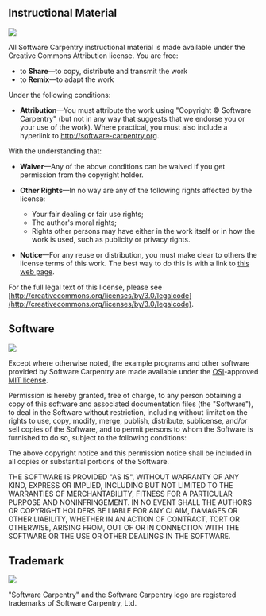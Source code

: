 Instructional Material
----------------------

![]({{root_path}}/img/creative-commons-attribution-license.png)

All Software Carpentry instructional material is made available under
the Creative Commons Attribution license. You are free:

-   to **Share**—to copy, distribute and transmit the work
-   to **Remix**—to adapt the work

Under the following conditions:

-   **Attribution**—You must attribute the work using "Copyright ©
    Software Carpentry" (but not in any way that suggests that we
    endorse you or your use of the work). Where practical, you must also
    include a hyperlink to http://software-carpentry.org.

With the understanding that:

-   **Waiver**—Any of the above conditions can be waived if you get
    permission from the copyright holder.
-   **Other Rights**—In no way are any of the following rights affected
    by the license:
    -   Your fair dealing or fair use rights;
    -   The author's moral rights;
    -   Rights other persons may have either in the work itself or in
        how the work is used, such as publicity or privacy rights.

-   **Notice**—For any reuse or distribution, you must make clear to
    others the license terms of this work. The best way to do this is
    with a link to [this web
    page](http://creativecommons.org/licenses/by/3.0/).

For the full legal text of this license, please see
[http://creativecommons.org/licenses/by/3.0/legalcode](http://creativecommons.org/licenses/by/3.0/legalcode).

Software
--------

![]({{root_path}}/img/osi-approved-license.png)

Except where otherwise noted, the example programs and other software
provided by Software Carpentry are made available under the
[OSI](http://opensource.org)-approved [MIT
license](http://opensource.org/licenses/mit-license.html).

Permission is hereby granted, free of charge, to any person obtaining a
copy of this software and associated documentation files (the
"Software"), to deal in the Software without restriction, including
without limitation the rights to use, copy, modify, merge, publish,
distribute, sublicense, and/or sell copies of the Software, and to
permit persons to whom the Software is furnished to do so, subject to
the following conditions:

The above copyright notice and this permission notice shall be included
in all copies or substantial portions of the Software.

THE SOFTWARE IS PROVIDED "AS IS", WITHOUT WARRANTY OF ANY KIND, EXPRESS
OR IMPLIED, INCLUDING BUT NOT LIMITED TO THE WARRANTIES OF
MERCHANTABILITY, FITNESS FOR A PARTICULAR PURPOSE AND NONINFRINGEMENT.
IN NO EVENT SHALL THE AUTHORS OR COPYRIGHT HOLDERS BE LIABLE FOR ANY
CLAIM, DAMAGES OR OTHER LIABILITY, WHETHER IN AN ACTION OF CONTRACT,
TORT OR OTHERWISE, ARISING FROM, OUT OF OR IN CONNECTION WITH THE
SOFTWARE OR THE USE OR OTHER DEALINGS IN THE SOFTWARE.

Trademark
---------

![]({{root_path}}/img/software-carpentry-banner.png)

"Software Carpentry" and the Software Carpentry logo are registered
trademarks of Software Carpentry, Ltd.
